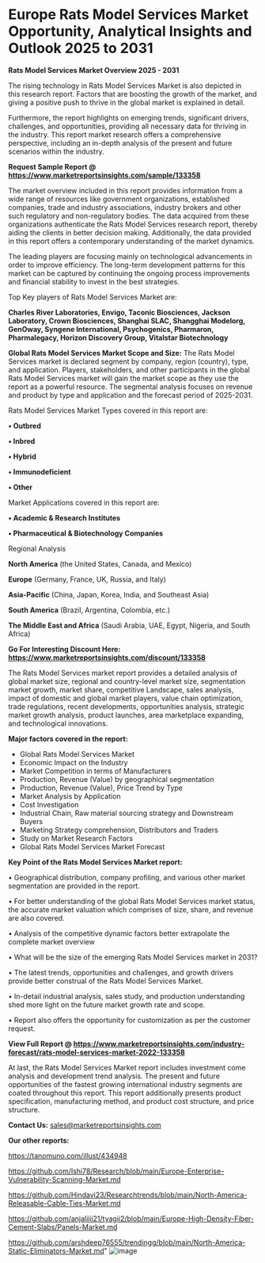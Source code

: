 # Europe Rats Model Services Market Opportunity, Analytical Insights and Outlook 2025 to 2031

<Strong> Rats Model Services Market Overview 2025 - 2031</strong>

The rising technology in Rats Model Services Market is also depicted in this research report. Factors that are boosting the growth of the market, and giving a positive push to thrive in the global market is explained in detail.

Furthermore, the report highlights on emerging trends, significant drivers, challenges, and opportunities, providing all necessary data for thriving in the industry. This report market research offers a comprehensive perspective, including an in-depth analysis of the present and future scenarios within the industry.

<strong>Request Sample Report @ <a href=https://www.marketreportsinsights.com/sample/133358>https://www.marketreportsinsights.com/sample/133358</a></strong>

The market overview included in this report provides information from a wide range of resources like government organizations, established companies, trade and industry associations, industry brokers and other such regulatory and non-regulatory bodies. The data acquired from these organizations authenticate the Rats Model Services research report, thereby aiding the clients in better decision making. Additionally, the data provided in this report offers a contemporary understanding of the market dynamics.

The leading players are focusing mainly on technological advancements in order to improve efficiency. The long-term development patterns for this market can be captured by continuing the ongoing process improvements and financial stability to invest in the best strategies.

Top Key players of Rats Model Services Market are:

<strong>Charles River Laboratories, Envigo, Taconic Biosciences, Jackson Laboratory, Crown Biosciences, Shanghai SLAC, Shangghai Modelorg, GenOway, Syngene International, Psychogenics, Pharmaron, Pharmalegacy, Horizon Discovery Group, Vitalstar Biotechnology</strong>

<strong><b>Global Rats Model Services Market Scope and Size:</b></strong>
The Rats Model Services market is declared segment by company, region (country), type, and application. Players, stakeholders, and other participants in the global Rats Model Services market will gain the market scope as they use the report as a powerful resource. The segmental analysis focuses on revenue and product by type and application and the forecast period of 2025-2031.

Rats Model Services Market Types covered in this report are:

<strong>• Outbred

• Inbred

• Hybrid

• Immunodeficient

• Other</strong>

Market Applications covered in this report are:

<strong>• Academic & Research Institutes

• Pharmaceutical & Biotechnology Companies</strong> 

Regional Analysis

<strong>North America</strong> (the United States, Canada, and Mexico)

<strong>Europe</strong> (Germany, France, UK, Russia, and Italy)

<strong>Asia-Pacific</strong> (China, Japan, Korea, India, and Southeast Asia)

<strong>South America</strong> (Brazil, Argentina, Colombia, etc.)

<strong>The Middle East and Africa</strong> (Saudi Arabia, UAE, Egypt, Nigeria, and South Africa)

<strong>Go For Interesting Discount Here: <a href=https://www.marketreportsinsights.com/discount/133358>https://www.marketreportsinsights.com/discount/133358</a></strong>

The Rats Model Services market report provides a detailed analysis of global market size, regional and country-level market size, segmentation market growth, market share, competitive Landscape, sales analysis, impact of domestic and global market players, value chain optimization, trade regulations, recent developments, opportunities analysis, strategic market growth analysis, product launches, area marketplace expanding, and technological innovations.

<strong><b>Major factors covered in the report:</b></strong>
<ul>
  <li>Global Rats Model Services Market </li>
  <li>Economic Impact on the Industry</li>
  <li>Market Competition in terms of Manufacturers</li>
  <li>Production, Revenue (Value) by geographical segmentation</li>
  <li>Production, Revenue (Value), Price Trend by Type</li>
  <li>Market Analysis by Application</li>
  <li>Cost Investigation</li>
  <li>Industrial Chain, Raw material sourcing strategy and Downstream Buyers</li>
  <li>Marketing Strategy comprehension, Distributors and Traders</li>
  <li>Study on Market Research Factors</li>
  <li>Global Rats Model Services Market Forecast</li>
</ul>

<strong><b>Key Point of the Rats Model Services Market report:</b></strong>

• Geographical distribution, company profiling, and various other market segmentation are provided in the report.

• For better understanding of the global Rats Model Services market status, the accurate market valuation which comprises of size, share, and revenue are also covered.

• Analysis of the competitive dynamic factors better extrapolate the complete market overview

• What will be the size of the emerging Rats Model Services market in 2031?

• The latest trends, opportunities and challenges, and growth drivers provide better construal of the Rats Model Services Market.

• In-detail industrial analysis, sales study, and production understanding shed more light on the future market growth rate and scope.

• Report also offers the opportunity for customization as per the customer request.

<strong><b>View Full Report @ <a href=https://www.marketreportsinsights.com/industry-forecast/rats-model-services-market-2022-133358>https://www.marketreportsinsights.com/industry-forecast/rats-model-services-market-2022-133358</a></b></strong>


At last, the Rats Model Services Market report includes investment come analysis and development trend analysis. The present and future opportunities of the fastest growing international industry segments are coated throughout this report. This report additionally presents product specification, manufacturing method, and product cost structure, and price structure.

<strong>Contact Us:</strong>
sales@marketreportsinsights.com

<strong>Our other reports:</strong>

<a href=https://tanomuno.com/illust/434948>https://tanomuno.com/illust/434948</a>

<a href=https://github.com/Ishi78/Research/blob/main/Europe-Enterprise-Vulnerability-Scanning-Market.md>https://github.com/Ishi78/Research/blob/main/Europe-Enterprise-Vulnerability-Scanning-Market.md</a>

<a href=https://github.com/Hindavi23/Researchtrends/blob/main/North-America-Releasable-Cable-Ties-Market.md>https://github.com/Hindavi23/Researchtrends/blob/main/North-America-Releasable-Cable-Ties-Market.md</a>

<a href=https://github.com/anjaliiii21/tyagii2/blob/main/Europe-High-Density-Fiber-Cement-Slabs/Panels-Market.md>https://github.com/anjaliiii21/tyagii2/blob/main/Europe-High-Density-Fiber-Cement-Slabs/Panels-Market.md</a>

<a href=https://github.com/arshdeep76555/trendingg/blob/main/North-America-Static-Eliminators-Market.md>https://github.com/arshdeep76555/trendingg/blob/main/North-America-Static-Eliminators-Market.md</a>"
![image](https://github.com/user-attachments/assets/25396c53-45f9-4328-9292-6f8d34afd14d)
